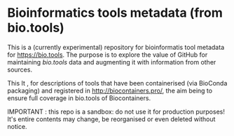 # Bioinformatics tools metadata (from bio.tools)
This is a (currently experimental) repository for bioinformatis tool metadata for https://bio.tools.  The purpose is to explore the value of GitHub for maintaining *bio.tools* data and augmenting it with information from other sources. 

This It , for descriptions of tools that have been containerised (via BioConda packaging) and registered in http://biocontainers.pro/, the aim being to ensure full coverage in bio.tools of Biocontainers.

IMPORTANT : this repo is a sandbox: do not use it for production purposes!  It's entire contents may change, be reorganised or even deleted without notice.
